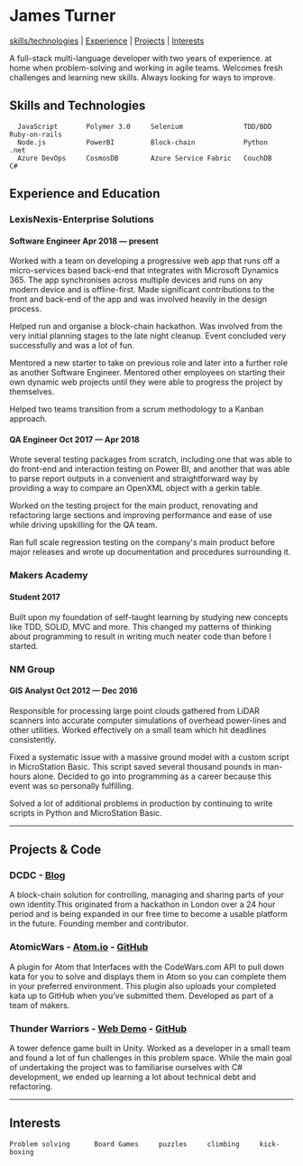 # James Turner
[skills/technologies](#skills) | [Experience](#experience) | [Projects](#projects) | [Interests](#interests)

A full-stack multi-language developer with two years of experience. at home when problem-solving and working in agile teams. Welcomes fresh challenges and learning new skills. Always looking for ways to improve.

## <a name="skills">Skills and Technologies</a>
``` 
  JavaScript       Polymer 3.0     Selenium               TDD/BDD    Ruby-on-rails     
  Node.js          PowerBI         Block-chain            Python     .net
  Azure DevOps     CosmosDB        Azure Service Fabric   CouchDB    C#
```
## <a name="experience">Experience and Education</a> 
### LexisNexis-Enterprise Solutions
#### Software Engineer Apr 2018 — present
Worked with a team on developing a progressive web app that runs off a micro-services based back-end that integrates with Microsoft Dynamics 365. The app synchronises across multiple devices and runs on any modern device and is offline-first. Made significant contributions to the front and back-end of the app and was involved heavily in the design process.

Helped run and organise a block-chain hackathon. Was involved from the very initial planning stages to the late night cleanup. Event concluded very successfully and was a lot of fun.

Mentored a new starter to take on previous role and later into a further role as another Software Engineer. Mentored other employees on starting their own dynamic web projects until they were able to progress the project by themselves.

Helped two teams transition from a scrum methodology to a Kanban approach.
#### QA Engineer Oct 2017 — Apr 2018 
Wrote several testing packages from scratch, including one that was able to do front-end and interaction testing on Power BI, and another that was able to parse report outputs in a convenient and straightforward way by providing a way to compare an OpenXML object with a gerkin table.

Worked on the testing project for the main product, renovating and refactoring large sections and improving performance and ease of use while driving upskilling for the QA team.

Ran full scale regression testing on the company's main product before major releases and wrote up documentation and procedures surrounding it.

### Makers Academy 
#### Student 2017
Built upon my foundation of self-taught learning by studying new concepts like TDD, SOLID, MVC and more. This changed my patterns of thinking about programming to result in writing much neater code than before I started.

### NM Group 
#### GIS Analyst Oct 2012 — Dec 2016 
Responsible for processing large point clouds gathered from LiDAR scanners into accurate computer simulations of overhead power-lines and other utilities. Worked effectively on a small team which hit deadlines consistently.

Fixed a systematic issue with a massive ground model with a custom script in MicroStation Basic. This script saved several thousand pounds in man-hours alone. Decided to go into programming as a career because this event was so personally fulfilling.

Solved a lot of additional problems in production by continuing to write scripts in Python and MicroStation Basic.

***
## <a name="projects">Projects & Code</a>
### DCDC - [Blog](https://blog.dcdc.io/)
A block-chain solution for controlling, managing and sharing parts of your own identity.This originated from a hackathon in London over a 24 hour period and is being expanded in our free time to become a usable platform in the future. Founding member and contributor.
### AtomicWars - [Atom.io](https://atom.io/packages/atomic-wars) - [GitHub](https://github.com/JamesTurnerGit/Atomic-Wars)
A plugin for Atom that Interfaces with the CodeWars.com API to pull down kata for you to solve and displays them in Atom so you can complete them in your preferred environment. This plugin also uploads your completed kata up to GitHub when you’ve submitted them. Developed as part of a team of makers.
### Thunder Warriors - [Web Demo](http://thunder-warriors.herokuapp.com/) - [GitHub](https://github.com/treborb/thunder-warriors)
A tower defence game built in Unity. Worked as a developer in a small team and found a lot of fun challenges in this problem space. While the main goal of undertaking the project was to familiarise ourselves with C# development, we ended up learning a lot about technical debt and refactoring. 
***
## <a name="interests">Interests</a>
```
Problem solving      Board Games     puzzles     climbing     kick-boxing
```

